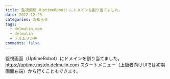 ```yaml
---
title: 監視画面（UptimeRobot）にドメインを割り当てました。
date: 2022-12-25
categories: お知らせ
tags:
  - delmulin_com
  - delmulin
  - デルムリン丼
comments: false
---
```


監視画面（UptimeRobot）にドメインを割り当てました。
https://uptime.mstdn.delmulin.com
スタートメニュー（上級者向けUIでは初期画面右端）から行くこともできます。
